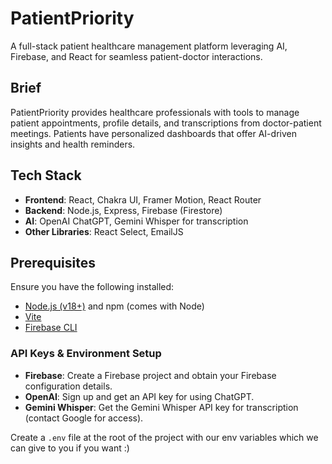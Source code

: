 # PatientPriority

A full-stack patient healthcare management platform leveraging AI, Firebase, and React for seamless patient-doctor interactions.

## Brief
PatientPriority provides healthcare professionals with tools to manage patient appointments, profile details, and transcriptions from doctor-patient meetings. Patients have personalized dashboards that offer AI-driven insights and health reminders.

## Tech Stack
- **Frontend**: React, Chakra UI, Framer Motion, React Router
- **Backend**: Node.js, Express, Firebase (Firestore)
- **AI**: OpenAI ChatGPT, Gemini Whisper for transcription
- **Other Libraries**: React Select, EmailJS

## Prerequisites
Ensure you have the following installed:
- [Node.js (v18+)](https://nodejs.org/) and npm (comes with Node)
- [Vite](https://vitejs.dev/)
- [Firebase CLI](https://firebase.google.com/docs/cli)
  
### API Keys & Environment Setup
- **Firebase**: Create a Firebase project and obtain your Firebase configuration details.
- **OpenAI**: Sign up and get an API key for using ChatGPT.
- **Gemini Whisper**: Get the Gemini Whisper API key for transcription (contact Google for access).

Create a `.env` file at the root of the project with our env variables which we can give to you if you want :)

